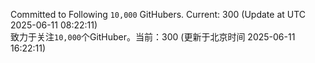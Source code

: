 Committed to Following `10,000` GitHubers. Current: <!-- FOLLOWING_COUNT -->300<!-- FOLLOWING_COUNT --> (Update at UTC <!-- LAST_UPDATED -->2025-06-11 08:22:11<!-- LAST_UPDATED -->)<br>
致力于关注`10,000`个GitHuber。当前：<!-- FOLLOWING_COUNT -->300<!-- FOLLOWING_COUNT --> (更新于北京时间 <!-- LAST_UPDATED_CST -->2025-06-11 16:22:11<!-- LAST_UPDATED_CST -->)
